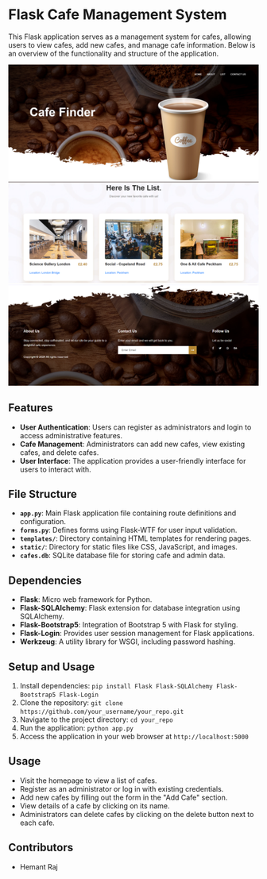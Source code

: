 # Flask Cafe Management System

This Flask application serves as a management system for cafes, allowing users to view cafes, add new cafes, and manage cafe information. Below is an overview of the functionality and structure of the application.

![Screen Shot](https://github.com/Hemantraj19/Cafe-Finder/blob/main/img1.png)
![Screen Shot](https://github.com/Hemantraj19/Cafe-Finder/blob/main/img2.png)
![Screen Shot](https://github.com/Hemantraj19/Cafe-Finder/blob/main/img3.png)

## Features

- **User Authentication**: Users can register as administrators and login to access administrative features.
- **Cafe Management**: Administrators can add new cafes, view existing cafes, and delete cafes.
- **User Interface**: The application provides a user-friendly interface for users to interact with.

## File Structure

- **`app.py`**: Main Flask application file containing route definitions and configuration.
- **`forms.py`**: Defines forms using Flask-WTF for user input validation.
- **`templates/`**: Directory containing HTML templates for rendering pages.
- **`static/`**: Directory for static files like CSS, JavaScript, and images.
- **`cafes.db`**: SQLite database file for storing cafe and admin data.

## Dependencies

- **Flask**: Micro web framework for Python.
- **Flask-SQLAlchemy**: Flask extension for database integration using SQLAlchemy.
- **Flask-Bootstrap5**: Integration of Bootstrap 5 with Flask for styling.
- **Flask-Login**: Provides user session management for Flask applications.
- **Werkzeug**: A utility library for WSGI, including password hashing.

## Setup and Usage

1. Install dependencies: `pip install Flask Flask-SQLAlchemy Flask-Bootstrap5 Flask-Login`
2. Clone the repository: `git clone https://github.com/your_username/your_repo.git`
3. Navigate to the project directory: `cd your_repo`
4. Run the application: `python app.py`
5. Access the application in your web browser at `http://localhost:5000`

## Usage

- Visit the homepage to view a list of cafes.
- Register as an administrator or log in with existing credentials.
- Add new cafes by filling out the form in the "Add Cafe" section.
- View details of a cafe by clicking on its name.
- Administrators can delete cafes by clicking on the delete button next to each cafe.

## Contributors

- Hemant Raj
